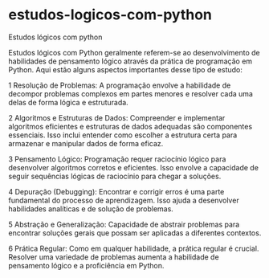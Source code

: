 # estudos-logicos-com-python
Estudos lógicos com python

Estudos lógicos com Python geralmente referem-se ao desenvolvimento de habilidades de pensamento lógico através da prática de programação em Python. Aqui estão alguns aspectos importantes desse tipo de estudo:

1 Resolução de Problemas: A programação envolve a habilidade de decompor problemas complexos em partes menores e resolver cada uma delas de forma lógica e estruturada.

2 Algoritmos e Estruturas de Dados: Compreender e implementar algoritmos eficientes e estruturas de dados adequadas são componentes essenciais. Isso inclui entender como escolher a estrutura certa para armazenar e manipular dados de forma eficaz.

3 Pensamento Lógico: Programação requer raciocínio lógico para desenvolver algoritmos corretos e eficientes. Isso envolve a capacidade de seguir sequências lógicas de raciocínio para chegar a soluções.

4 Depuração (Debugging): Encontrar e corrigir erros é uma parte fundamental do processo de aprendizagem. Isso ajuda a desenvolver habilidades analíticas e de solução de problemas.

5 Abstração e Generalização: Capacidade de abstrair problemas para encontrar soluções gerais que possam ser aplicadas a diferentes contextos.

6 Prática Regular: Como em qualquer habilidade, a prática regular é crucial. Resolver uma variedade de problemas aumenta a habilidade de pensamento lógico e a proficiência em Python.
